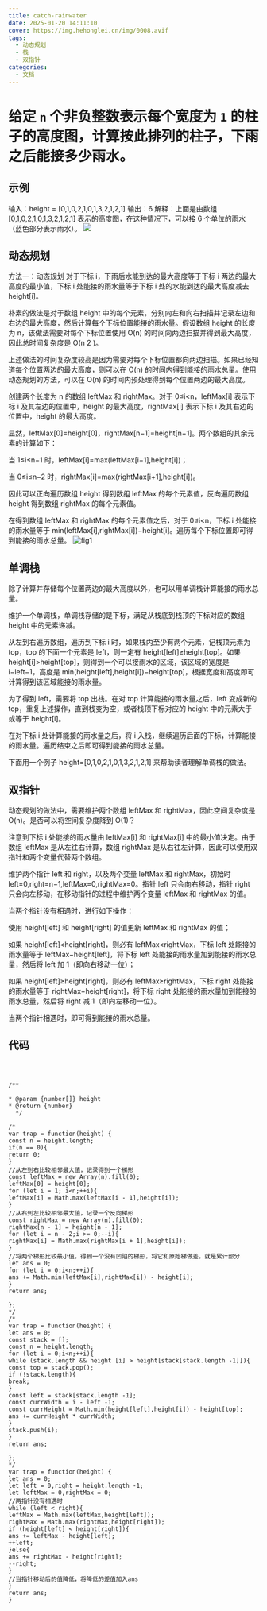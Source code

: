 ```yaml
---
title: catch-rainwater
date: 2025-01-20 14:11:10
cover: https://img.hehonglei.cn/img/0008.avif
tags:
  - 动态规划
  - 栈
  - 双指针
categories:
  - 文档
---
```



# 给定 `n` 个非负整数表示每个宽度为 `1` 的柱子的高度图，计算按此排列的柱子，下雨之后能接多少雨水。

## 示例

输入：height = [0,1,0,2,1,0,1,3,2,1,2,1]
输出：6
解释：上面是由数组 [0,1,0,2,1,0,1,3,2,1,2,1] 表示的高度图，在这种情况下，可以接 6 个单位的雨水（蓝色部分表示雨水）。
![](https://assets.leetcode-cn.com/aliyun-lc-upload/uploads/2018/10/22/rainwatertrap.png)

## 动态规划

方法一：动态规划
对于下标 i，下雨后水能到达的最大高度等于下标 i 两边的最大高度的最小值，下标 i 处能接的雨水量等于下标 i 处的水能到达的最大高度减去 height[i]。

朴素的做法是对于数组 height 中的每个元素，分别向左和向右扫描并记录左边和右边的最大高度，然后计算每个下标位置能接的雨水量。假设数组 height 的长度为 n，该做法需要对每个下标位置使用 O(n) 的时间向两边扫描并得到最大高度，因此总时间复杂度是 O(n
2
)。

上述做法的时间复杂度较高是因为需要对每个下标位置都向两边扫描。如果已经知道每个位置两边的最大高度，则可以在 O(n) 的时间内得到能接的雨水总量。使用动态规划的方法，可以在 O(n) 的时间内预处理得到每个位置两边的最大高度。

创建两个长度为 n 的数组 leftMax 和 rightMax。对于 0≤i<n，leftMax[i] 表示下标 i 及其左边的位置中，height 的最大高度，rightMax[i] 表示下标 i 及其右边的位置中，height 的最大高度。

显然，leftMax[0]=height[0]，rightMax[n−1]=height[n−1]。两个数组的其余元素的计算如下：

当 1≤i≤n−1 时，leftMax[i]=max(leftMax[i−1],height[i])；

当 0≤i≤n−2 时，rightMax[i]=max(rightMax[i+1],height[i])。

因此可以正向遍历数组 height 得到数组 leftMax 的每个元素值，反向遍历数组 height 得到数组 rightMax 的每个元素值。

在得到数组 leftMax 和 rightMax 的每个元素值之后，对于 0≤i<n，下标 i 处能接的雨水量等于 min(leftMax[i],rightMax[i])−height[i]。遍历每个下标位置即可得到能接的雨水总量。
![fig1](https://assets.leetcode-cn.com/solution-static/42/1.png)

## 单调栈

除了计算并存储每个位置两边的最大高度以外，也可以用单调栈计算能接的雨水总量。

维护一个单调栈，单调栈存储的是下标，满足从栈底到栈顶的下标对应的数组 height 中的元素递减。

从左到右遍历数组，遍历到下标 i 时，如果栈内至少有两个元素，记栈顶元素为 top，top 的下面一个元素是 left，则一定有 height[left]≥height[top]。如果 height[i]>height[top]，则得到一个可以接雨水的区域，该区域的宽度是 i−left−1，高度是 min(height[left],height[i])−height[top]，根据宽度和高度即可计算得到该区域能接的雨水量。

为了得到 left，需要将 top 出栈。在对 top 计算能接的雨水量之后，left 变成新的 top，重复上述操作，直到栈变为空，或者栈顶下标对应的 height 中的元素大于或等于 height[i]。

在对下标 i 处计算能接的雨水量之后，将 i 入栈，继续遍历后面的下标，计算能接的雨水量。遍历结束之后即可得到能接的雨水总量。

下面用一个例子 height=[0,1,0,2,1,0,1,3,2,1,2,1] 来帮助读者理解单调栈的做法。

## 双指针

动态规划的做法中，需要维护两个数组 leftMax 和 rightMax，因此空间复杂度是 O(n)。是否可以将空间复杂度降到 O(1)？

注意到下标 i 处能接的雨水量由 leftMax[i] 和 rightMax[i] 中的最小值决定。由于数组 leftMax 是从左往右计算，数组 rightMax 是从右往左计算，因此可以使用双指针和两个变量代替两个数组。

维护两个指针 left 和 right，以及两个变量 leftMax 和 rightMax，初始时 left=0,right=n−1,leftMax=0,rightMax=0。指针 left 只会向右移动，指针 right 只会向左移动，在移动指针的过程中维护两个变量 leftMax 和 rightMax 的值。

当两个指针没有相遇时，进行如下操作：

使用 height[left] 和 height[right] 的值更新 leftMax 和 rightMax 的值；

如果 height[left]<height[right]，则必有 leftMax<rightMax，下标 left 处能接的雨水量等于 leftMax−height[left]，将下标 left 处能接的雨水量加到能接的雨水总量，然后将 left 加 1（即向右移动一位）；

如果 height[left]≥height[right]，则必有 leftMax≥rightMax，下标 right 处能接的雨水量等于 rightMax−height[right]，将下标 right 处能接的雨水量加到能接的雨水总量，然后将 right 减 1（即向左移动一位）。

当两个指针相遇时，即可得到能接的雨水总量。

## 代码

```



/**

* @param {number[]} height
* @return {number}
  */

/*
var trap = function(height) {
const n = height.length;
if(n == 0){
return 0;
}
//从左到右比较相邻最大值，记录得到一个梯形
const leftMax = new Array(n).fill(0);
leftMax[0] = height[0];
for (let i = 1; i<n;++i){
leftMax[i] = Math.max(leftMax[i - 1],height[i]);
}
//从右到左比较相邻最大值，记录一个反向梯形
const rightMax = new Array(n).fill(0);
rightMax[n - 1] = height[n - 1];
for (let i = n - 2;i >= 0;--i){
rightMax[i] = Math.max(rightMax[i + 1],height[i]);
}
//将两个梯形比较最小值，得到一个没有凹陷的梯形，将它和原始梯做差，就是累计部分
let ans = 0;
for (let i = 0;i<n;++i){
ans += Math.min(leftMax[i],rightMax[i]) - height[i];
}
return ans;

};
*/
/*
var trap = function(height) {
let ans = 0;
const stack = [];
const n = height.length;
for (let i = 0;i<n;++i){
while (stack.length && height [i] > height[stack[stack.length -1]]){
const top = stack.pop();
if (!stack.length){
break;
}
const left = stack[stack.length -1];
const currWidth = i - left -1;
const currHeight = Math.min(height[left],height[i]) - height[top];
ans += currHeight * currWidth;
}
stack.push(i);
}
return ans;

};
*/
var trap = function(height) {
let ans = 0;
let left = 0,right = height.length -1;
let leftMax = 0,rightMax = 0;
//两指针没有相遇时
while (left < right){
leftMax = Math.max(leftMax,height[left]);
rightMax = Math.max(rightMax,height[right]);
if (height[left] < height[right]){
ans += leftMax - height[left];
++left;
}else{
ans += rightMax - height[right];
--right;
}
//当指针移动后的值降低，将降低的差值加入ans
}
return ans;
}

```

```





